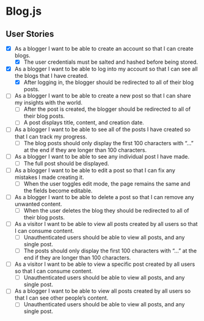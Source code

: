# Blog.js

## User Stories
- [x] As a blogger I want to be able to create an account so that I can create blogs.
  - [x] The user credentials must be salted and hashed before being stored.
- [x] As a blogger I want to be able to log into my account so that I can see all the blogs that I have created.
  - [x] After logging in, the blogger should be redirected to all of their blog posts.
- [ ] As a blogger I want to be able to create a new post so that I can share my insights with the world.
  - [ ] After the post is created, the blogger should be redirected to all of their blog posts.
  - [ ] A post displays title, content, and creation date.
- [ ] As a blogger I want to be able to see all of the posts I have created so that I can track my progress.
  - [ ] The blog posts should only display the first 100 characters with “...” at the end if they are longer than 100 characters.
- [ ] As a blogger I want to be able to see any individual post I have made.
  - [ ] The full post should be displayed.
- [ ] As a blogger I want to be able to edit a post so that I can fix any mistakes I made creating it.
  - [ ]  When the user toggles edit mode, the page remains the same and the fields become editable.
- [ ] As a blogger I want to be able to delete a post so that I can remove any unwanted content.
  - [ ] When the user deletes the blog they should be redirected to all of their blog posts.
- [ ] As a visitor I want to be able to view all posts created by all users so that I can consume content.
  - [ ] Unauthenticated users should be able to view all posts, and any single post.
  - [ ] The posts should only display the first 100 characters with “...” at the end if they are longer than 100 characters.
- [ ] As a visitor I want to be able to view a specific post created by all users so that I can consume content.
  - [ ] Unauthenticated users should be able to view all posts, and any single post.
- [ ] As a blogger I want to be able to view all posts created by all users so that I can see other people’s content.
  - [ ] Unauthenticated users should be able to view all posts, and any single post.
